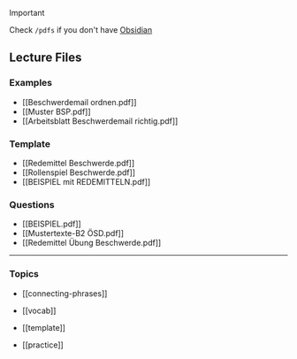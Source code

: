 > [!IMPORTANT]
> Check `/pdfs` if you don't have [Obsidian](htttps://obsidian.md)
## Lecture Files
### Examples
- [[Beschwerdemail ordnen.pdf]]
- [[Muster BSP.pdf]]
- [[Arbeitsblatt Beschwerdemail richtig.pdf]]
### Template
- [[Redemittel Beschwerde.pdf]]
- [[Rollenspiel Beschwerde.pdf]]
- [[BEISPIEL mit REDEMITTELN.pdf]]

### Questions
- [[BEISPIEL.pdf]]
- [[Mustertexte-B2 ÖSD.pdf]]
- [[Redemittel Übung Beschwerde.pdf]]
---
### Topics
- [[connecting-phrases]]
- [[vocab]]

- [[template]]
- [[practice]]